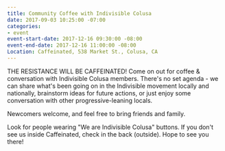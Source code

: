 ```yaml
---
title: Community Coffee with Indivisible Colusa
date: 2017-09-03 10:25:00 -07:00
categories:
- event
event-start-date: 2017-12-16 09:30:00 -08:00
event-end-date: 2017-12-16 11:00:00 -08:00
Location: Caffeinated, 538 Market St., Colusa, CA
---
```


THE RESISTANCE WILL BE CAFFEINATED!
Come on out for coffee & conversation with Indivisible Colusa members. There's no set agenda - we can share what's been going on in the Indivisible movement locally and nationally, brainstorm ideas for future actions, or just enjoy some conversation with other progressive-leaning locals. 

Newcomers welcome, and feel free to bring friends and family.

Look for people wearing "We are Indivisible Colusa" buttons. If you don't see us inside Caffeinated, check in the back (outside). Hope to see you there!